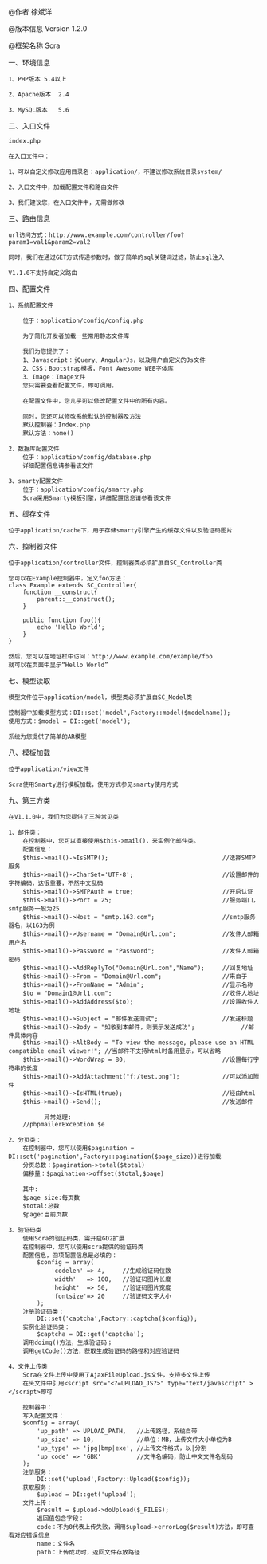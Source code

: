 @作者			徐斌洋

@版本信息		Version 1.2.0

@框架名称		Scra

一、环境信息

	1、PHP版本	5.4以上
	
	2、Apache版本	2.4
	
	3、MySQL版本	5.6

二、入口文件

	index.php
	
	在入口文件中：
	
	1、可以自定义修改应用目录名：application/，不建议修改系统目录system/
	
	2、入口文件中，加载配置文件和路由文件
	
	3、我们建议您，在入口文件中，无需做修改
	
	
三、路由信息

	url访问方式：http://www.example.com/controller/foo?param1=val1&param2=val2
	
	同时，我们在通过GET方式传递参数时，做了简单的sql关键词过滤，防止sql注入
	
	V1.1.0不支持自定义路由

四、配置文件

	1、系统配置文件
	
		位于：application/config/config.php
		
		为了简化开发者加载一些常用静态文件库
	
		我们为您提供了：
		1、Javascript：jQuery、AngularJs，以及用户自定义的Js文件
		2、CSS：Bootstrap模板，Font Awesome WEB字体库
		3、Image：Image文件
		您只需要查看配置文件，即可调用。
		
		在配置文件中，您几乎可以修改配置文件中的所有内容。
		
		同时，您还可以修改系统默认的控制器及方法
		默认控制器：Index.php	
		默认方法：home()
		
	2、数据库配置文件
		位于：application/config/database.php
		详细配置信息请参看该文件
		
	3、smarty配置文件
		位于：application/config/smarty.php
		Scra采用Smarty模板引擎，详细配置信息请参看该文件
		
五、缓存文件

	位于application/cache下，用于存储smarty引擎产生的缓存文件以及验证码图片
	
六、控制器文件

	位于application/controller文件，控制器类必须扩展自SC_Controller类
	
	您可以在Example控制器中，定义foo方法：
	class Example extends SC_Controller{
		function __construct{
			parent::__construct();
		}
		
		public function foo(){
			echo 'Hello World';
		}
	}
	
	然后，您可以在地址栏中访问：http://www.example.com/example/foo
	就可以在页面中显示“Hello World”
	
七、模型读取

	模型文件位于application/model，模型类必须扩展自SC_Model类
	
	控制器中加载模型方式：DI::set('model',Factory::model($modelname));
	使用方式：$model = DI::get('model');
	
	系统为您提供了简单的AR模型
	
八、模板加载

	位于application/view文件
	
	Scra使用Smarty进行模板加载，使用方式参见smarty使用方式
	
九、第三方类

	在V1.1.0中，我们为您提供了三种常见类
	
	1、邮件类：
		在控制器中，您可以直接使用$this->mail()，来实例化邮件类。
		配置信息：
	    $this->mail()->IsSMTP(); 								//选择SMTP服务
	    $this->mail()->CharSet='UTF-8'; 						//设置邮件的字符编码，这很重要，不然中文乱码 
	    $this->mail()->SMTPAuth = true; 						//开启认证 
	    $this->mail()->Port = 25; 								//服务端口，smtp服务一般为25
	    $this->mail()->Host = "smtp.163.com"; 					//smtp服务器名，以163为例
	    $this->mail()->Username = "Domain@Url.com"; 			//发件人邮箱用户名
	    $this->mail()->Password = "Password";	 				//发件人邮箱密码
	    $this->mail()->AddReplyTo("Domain@Url.com","Name");		//回复地址 
	    $this->mail()->From = "Domain@Url.com"; 				//来自于
	    $this->mail()->FromName = "Admin"; 						//显示名称
	    $to = "Domain1@Url1.com"; 								//收件人地址
	    $this->mail()->AddAddress($to); 						//设置收件人地址
	    $this->mail()->Subject = "邮件发送测试"; 					//发送标题
	    $this->mail()->Body = "如收到本邮件，则表示发送成功"; 			//邮件具体内容
	    $this->mail()->AltBody = "To view the message, please use an HTML compatible email viewer!"; //当邮件不支持html时备用显示，可以省略 
	    $this->mail()->WordWrap = 80; 							//设置每行字符串的长度 
	    $this->mail()->AddAttachment("f:/test.png"); 			//可以添加附件 
	    $this->mail()->IsHTML(true); 							//经由html
	    $this->mail()->Send(); 									//发送邮件
	          
	          异常处理:
		//phpmailerException $e 
	
	2、分页类：
		在控制器中，您可以使用$pagination = DI::set('pagination',Factory::pagination($page_size))进行加载
		分页总数：$pagination->total($total)
		偏移量：$pagination->offset($total,$page)
		
		其中:
		$page_size:每页数
		$total:总数
		$page:当前页数
		
	3、验证码类
		使用Scra的验证码类，需开启GD2扩展
		在控制器中，您可以使用scra提供的验证码类
		配置信息，四项配置信息是必填的：
			$config = array(
				'codelen' => 4,		//生成验证码位数
				'width'	  => 100,	//验证码图片长度
				'height'  => 50,	//验证码图片宽度
				'fontsize'=> 20		//验证码文字大小
			);
		注册验证码类：
			DI::set('captcha',Factory::captcha($config));
		实例化验证码类：
			$captcha = DI::get('captcha');
		调用doimg()方法，生成验证码；
		调用getCode()方法，获取生成验证码的路径和对应验证码
	
	4、文件上传类
		Scra在文件上传中使用了AjaxFileUpload.js文件，支持多文件上传
		在头文件中引用<script src="<?=UPLOAD_JS?>" type="text/javascript" ></script>即可
		
		控制器中：
		写入配置文件：
		$config = array(
			'up_path' => UPLOAD_PATH,	//上传路径，系统自带
			'up_size' => 10,			//单位：MB，上传文件大小单位为B
			'up_type' => 'jpg|bmp|exe',	//上传文件格式，以|分割
			'up_code' => 'GBK'			//文件名编码，防止中文文件名乱码
		);
		注册服务：
			DI::set('upload',Factory::Upload($config));
		获取服务：
			$upload = DI::get('upload');
		文件上传：
			$result = $upload->doUpload($_FILES);
			返回值包含字段：
			code：不为0代表上传失败，调用$upload->errorLog($result)方法，即可查看对应错误信息
			name：文件名
			path：上传成功时，返回文件存放路径	